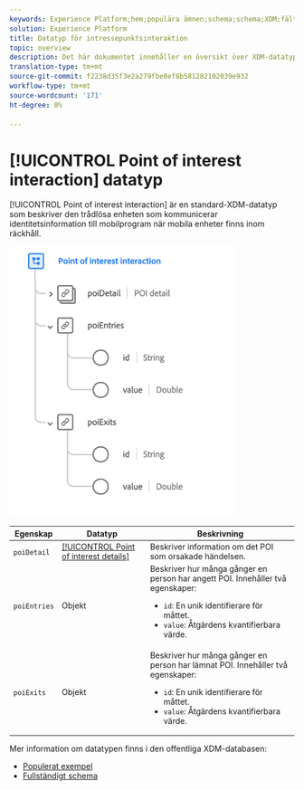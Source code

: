 ```yaml
---
keywords: Experience Platform;hem;populära ämnen;schema;schema;XDM;fält;scheman;scheman;poi;interaktion;intressepunkt;datatyp;datatyp;datatyp;datatyp;
solution: Experience Platform
title: Datatyp för intressepunktsinteraktion
topic: overview
description: Det här dokumentet innehåller en översikt över XDM-datatypen Point of Interest Interaction.
translation-type: tm+mt
source-git-commit: f2238d35f3e2a279fbe8ef8b581282102039e932
workflow-type: tm+mt
source-wordcount: '171'
ht-degree: 0%

---
```



# [!UICONTROL Point of interest interaction] datatyp

[!UICONTROL Point of interest interaction] är en standard-XDM-datatyp som beskriver den trådlösa enheten som kommunicerar identitetsinformation till mobilprogram när mobila enheter finns inom räckhåll.

<img src="../images/data-types/poi-interaction.png" width="400" /><br />

| Egenskap | Datatyp | Beskrivning |
| --- | --- | --- |
| `poiDetail` | [[!UICONTROL Point of interest details]](./poi-details.md) | Beskriver information om det POI som orsakade händelsen. |
| `poiEntries` | Objekt | Beskriver hur många gånger en person har angett POI. Innehåller två egenskaper: <ul><li>`id`: En unik identifierare för måttet.</li><li>`value`: Åtgärdens kvantifierbara värde.</li></ul> |
| `poiExits` | Objekt | Beskriver hur många gånger en person har lämnat POI. Innehåller två egenskaper: <ul><li>`id`: En unik identifierare för måttet.</li><li>`value`: Åtgärdens kvantifierbara värde.</li></ul> |

Mer information om datatypen finns i den offentliga XDM-databasen:

* [Populerat exempel](https://github.com/adobe/xdm/blob/master/components/datatypes/poi-interaction.example.1.json)
* [Fullständigt schema](https://github.com/adobe/xdm/blob/master/components/datatypes/poi-interaction.schema.json)
